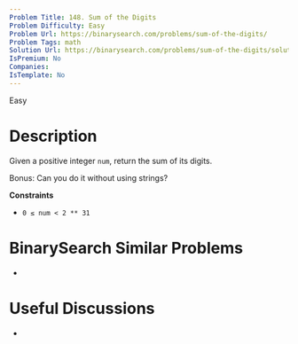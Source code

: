 ```yaml
---
Problem Title: 148. Sum of the Digits
Problem Difficulty: Easy
Problem Url: https://binarysearch.com/problems/sum-of-the-digits/
Problem Tags: math
Solution Url: https://binarysearch.com/problems/sum-of-the-digits/solutions/
IsPremium: No
Companies: 
IsTemplate: No
---
```


<span style="color: ;">Easy</span>

# Description

Given a positive integer `num`, return the sum of its digits.

Bonus: Can you do it without using strings?

**Constraints**
- `0 ≤ num < 2 ** 31`

# BinarySearch Similar Problems

- []()

# Useful Discussions

- []()
